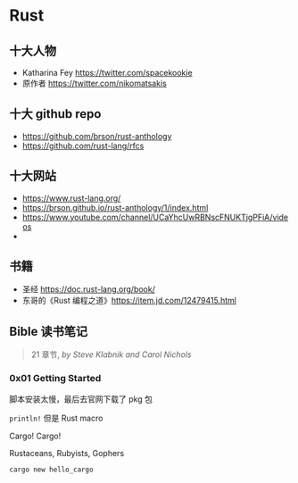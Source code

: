 # Rust

## 十大人物

- Katharina Fey https://twitter.com/spacekookie
- 原作者 https://twitter.com/nikomatsakis

## 十大 github repo

- https://github.com/brson/rust-anthology
- https://github.com/rust-lang/rfcs



## 十大网站

- https://www.rust-lang.org/
- https://brson.github.io/rust-anthology/1/index.html
- https://www.youtube.com/channel/UCaYhcUwRBNscFNUKTjgPFiA/videos
- 

## 书籍

- 圣经 https://doc.rust-lang.org/book/
- 东哥的《Rust 编程之道》https://item.jd.com/12479415.html



## Bible 读书笔记



> 21 章节, *by Steve Klabnik and Carol Nichols*



### 0x01 Getting Started

脚本安装太慢，最后去官网下载了 pkg 包

`println!` 但是 Rust macro

Cargo! Cargo!

Rustaceans, Rubyists, Gophers

`cargo new hello_cargo`


